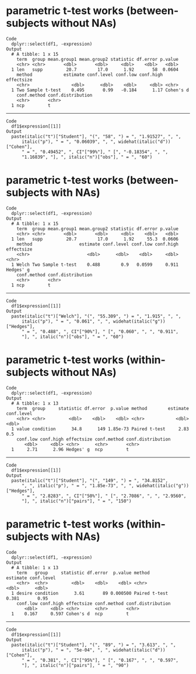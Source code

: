 # parametric t-test works (between-subjects without NAs)

    Code
      dplyr::select(df1, -expression)
    Output
      # A tibble: 1 x 15
        term  group mean.group1 mean.group2 statistic df.error p.value
        <chr> <chr>       <dbl>       <dbl>     <dbl>    <dbl>   <dbl>
      1 len   supp         20.7        17.0      1.92       58  0.0604
        method            estimate conf.level conf.low conf.high effectsize
        <chr>                <dbl>      <dbl>    <dbl>     <dbl> <chr>     
      1 Two Sample t-test    0.495       0.99   -0.184      1.17 Cohen's d 
        conf.method conf.distribution
        <chr>       <chr>            
      1 ncp         t                

---

    Code
      df1$expression[[1]]
    Output
      paste(italic("t")["Student"], "(", "58", ") = ", "1.91527", ", ", 
          italic("p"), " = ", "0.06039", ", ", widehat(italic("d"))["Cohen"], 
          " = ", "0.49452", ", CI"["99%"], " [", "-0.18354", ", ", 
          "1.16839", "], ", italic("n")["obs"], " = ", "60")

# parametric t-test works (between-subjects with NAs)

    Code
      dplyr::select(df1, -expression)
    Output
      # A tibble: 1 x 15
        term  group mean.group1 mean.group2 statistic df.error p.value
        <chr> <chr>       <dbl>       <dbl>     <dbl>    <dbl>   <dbl>
      1 len   supp         20.7        17.0      1.92     55.3  0.0606
        method                  estimate conf.level conf.low conf.high effectsize
        <chr>                      <dbl>      <dbl>    <dbl>     <dbl> <chr>     
      1 Welch Two Sample t-test    0.488        0.9   0.0599     0.911 Hedges' g 
        conf.method conf.distribution
        <chr>       <chr>            
      1 ncp         t                

---

    Code
      df1$expression[[1]]
    Output
      paste(italic("t")["Welch"], "(", "55.309", ") = ", "1.915", ", ", 
          italic("p"), " = ", "0.061", ", ", widehat(italic("g"))["Hedges"], 
          " = ", "0.488", ", CI"["90%"], " [", "0.060", ", ", "0.911", 
          "], ", italic("n")["obs"], " = ", "60")

# parametric t-test works (within-subjects without NAs)

    Code
      dplyr::select(df1, -expression)
    Output
      # A tibble: 1 x 13
        term  group     statistic df.error  p.value method        estimate conf.level
        <chr> <chr>         <dbl>    <dbl>    <dbl> <chr>            <dbl>      <dbl>
      1 value condition      34.8      149 1.85e-73 Paired t-test     2.83        0.5
        conf.low conf.high effectsize conf.method conf.distribution
           <dbl>     <dbl> <chr>      <chr>       <chr>            
      1     2.71      2.96 Hedges' g  ncp         t                

---

    Code
      df1$expression[[1]]
    Output
      paste(italic("t")["Student"], "(", "149", ") = ", "34.8152", 
          ", ", italic("p"), " = ", "1.85e-73", ", ", widehat(italic("g"))["Hedges"], 
          " = ", "2.8283", ", CI"["50%"], " [", "2.7086", ", ", "2.9560", 
          "], ", italic("n")["pairs"], " = ", "150")

# parametric t-test works (within-subjects with NAs)

    Code
      dplyr::select(df1, -expression)
    Output
      # A tibble: 1 x 13
        term   group     statistic df.error  p.value method        estimate conf.level
        <chr>  <chr>         <dbl>    <dbl>    <dbl> <chr>            <dbl>      <dbl>
      1 desire condition      3.61       89 0.000500 Paired t-test    0.381       0.95
        conf.low conf.high effectsize conf.method conf.distribution
           <dbl>     <dbl> <chr>      <chr>       <chr>            
      1    0.167     0.597 Cohen's d  ncp         t                

---

    Code
      df1$expression[[1]]
    Output
      paste(italic("t")["Student"], "(", "89", ") = ", "3.613", ", ", 
          italic("p"), " = ", "5e-04", ", ", widehat(italic("d"))["Cohen"], 
          " = ", "0.381", ", CI"["95%"], " [", "0.167", ", ", "0.597", 
          "], ", italic("n")["pairs"], " = ", "90")


